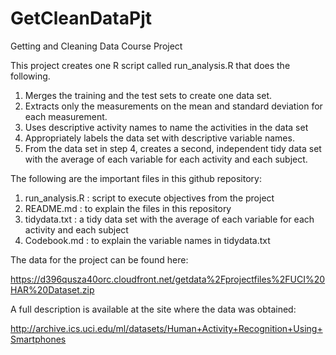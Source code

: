 # GetCleanDataPjt
Getting and Cleaning Data Course Project

This project creates one R script called run_analysis.R that does the following.

1) Merges the training and the test sets to create one data set.
2) Extracts only the measurements on the mean and standard deviation for each measurement.
3) Uses descriptive activity names to name the activities in the data set
4) Appropriately labels the data set with descriptive variable names.
5) From the data set in step 4, creates a second, independent tidy data set with the average of each variable for each activity and each subject.

The following are the important files in this github repository:
1) run_analysis.R : script to execute objectives from the project
2) README.md : to explain the files in this repository
3) tidydata.txt : a tidy data set with the average of each variable for each activity and each subject
3) Codebook.md : to explain the variable names in tidydata.txt

The data for the project can be found here:

https://d396qusza40orc.cloudfront.net/getdata%2Fprojectfiles%2FUCI%20HAR%20Dataset.zip


A full description is available at the site where the data was obtained:

http://archive.ics.uci.edu/ml/datasets/Human+Activity+Recognition+Using+Smartphones

